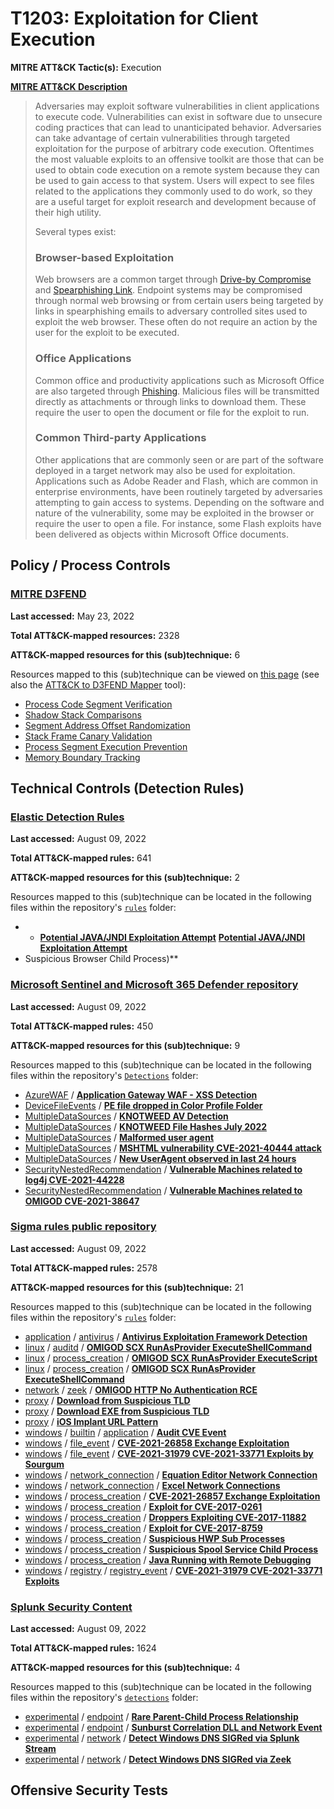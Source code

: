 # T1203: Exploitation for Client Execution
**MITRE ATT&CK Tactic(s):** Execution

**[MITRE ATT&CK Description](https://attack.mitre.org/techniques/T1203)**
<blockquote>Adversaries may exploit software vulnerabilities in client applications to execute code. Vulnerabilities can exist in software due to unsecure coding practices that can lead to unanticipated behavior. Adversaries can take advantage of certain vulnerabilities through targeted exploitation for the purpose of arbitrary code execution. Oftentimes the most valuable exploits to an offensive toolkit are those that can be used to obtain code execution on a remote system because they can be used to gain access to that system. Users will expect to see files related to the applications they commonly used to do work, so they are a useful target for exploit research and development because of their high utility.

Several types exist:

### Browser-based Exploitation

Web browsers are a common target through [Drive-by Compromise](https://attack.mitre.org/techniques/T1189) and [Spearphishing Link](https://attack.mitre.org/techniques/T1566/002). Endpoint systems may be compromised through normal web browsing or from certain users being targeted by links in spearphishing emails to adversary controlled sites used to exploit the web browser. These often do not require an action by the user for the exploit to be executed.

### Office Applications

Common office and productivity applications such as Microsoft Office are also targeted through [Phishing](https://attack.mitre.org/techniques/T1566). Malicious files will be transmitted directly as attachments or through links to download them. These require the user to open the document or file for the exploit to run.

### Common Third-party Applications

Other applications that are commonly seen or are part of the software deployed in a target network may also be used for exploitation. Applications such as Adobe Reader and Flash, which are common in enterprise environments, have been routinely targeted by adversaries attempting to gain access to systems. Depending on the software and nature of the vulnerability, some may be exploited in the browser or require the user to open a file. For instance, some Flash exploits have been delivered as objects within Microsoft Office documents.</blockquote>

## Policy / Process Controls
### [MITRE D3FEND](https://d3fend.mitre.org/)
**Last accessed:** May 23, 2022

**Total ATT&CK-mapped resources:** 2328

**ATT&CK-mapped resources for this (sub)technique:** 6

Resources mapped to this (sub)technique can be viewed on [this page](https://d3fend.mitre.org/) (see also the [ATT&CK to D3FEND Mapper](https://d3fend.mitre.org/tools/attack-mapper) tool):

* [Process Code Segment Verification](https://d3fend.mitre.org/technique/d3f:ProcessCodeSegmentVerification)
* [Shadow Stack Comparisons](https://d3fend.mitre.org/technique/d3f:ShadowStackComparisons)
* [Segment Address Offset Randomization](https://d3fend.mitre.org/technique/d3f:SegmentAddressOffsetRandomization)
* [Stack Frame Canary Validation](https://d3fend.mitre.org/technique/d3f:StackFrameCanaryValidation)
* [Process Segment Execution Prevention](https://d3fend.mitre.org/technique/d3f:ProcessSegmentExecutionPrevention)
* [Memory Boundary Tracking](https://d3fend.mitre.org/technique/d3f:MemoryBoundaryTracking)

## Technical Controls (Detection Rules)
### [Elastic Detection Rules](https://github.com/elastic/detection-rules)
**Last accessed:** August 09, 2022

**Total ATT&CK-mapped rules:** 641

**ATT&CK-mapped resources for this (sub)technique:** 2

Resources mapped to this (sub)technique can be located in the following files within the repository's <code>[rules](https://github.com/elastic/detection-rules/tree/main/rules)</code> folder:

* * **[Potential JAVA/JNDI Exploitation Attempt](https://github.com/elastic/detection-rules/blob/main/rules/cross-platform/execution_suspicious_java_netcon_childproc.toml)**
**[Potential JAVA/JNDI Exploitation Attempt](https://github.com/elastic/detection-rules/blob/main/rules/cross-platform/execution_suspicious_java_netcon_childproc.toml)**
* Suspicious Browser Child Process)**

### [Microsoft Sentinel and Microsoft 365 Defender repository](https://github.com/Azure/Azure-Sentinel)
**Last accessed:** August 09, 2022

**Total ATT&CK-mapped rules:** 450

**ATT&CK-mapped resources for this (sub)technique:** 9

Resources mapped to this (sub)technique can be located in the following files within the repository's <code>[Detections](https://github.com/Azure/Azure-Sentinel/tree/master/Detections)</code> folder:

* [AzureWAF](https://github.com/Azure/Azure-Sentinel/tree/master/Detections/AzureWAF/) / **[Application Gateway WAF - XSS Detection](https://github.com/Azure/Azure-Sentinel/blob/master/Detections/AzureWAF/AppGwWAF-XSSDetection.yaml)**
* [DeviceFileEvents](https://github.com/Azure/Azure-Sentinel/tree/master/Detections/DeviceFileEvents/) / **[PE file dropped in Color Profile Folder](https://github.com/Azure/Azure-Sentinel/blob/master/Detections/DeviceFileEvents/PEfiledroppedinColorDriversFolder.yaml)**
* [MultipleDataSources](https://github.com/Azure/Azure-Sentinel/tree/master/Detections/MultipleDataSources/) / **[KNOTWEED AV Detection](https://github.com/Azure/Azure-Sentinel/blob/master/Detections/MultipleDataSources/KNOTWEEDAVDetection.yaml)**
* [MultipleDataSources](https://github.com/Azure/Azure-Sentinel/tree/master/Detections/MultipleDataSources/) / **[KNOTWEED File Hashes July 2022](https://github.com/Azure/Azure-Sentinel/blob/master/Detections/MultipleDataSources/KNOTWEEDFileHashesJuly2022.yaml)**
* [MultipleDataSources](https://github.com/Azure/Azure-Sentinel/tree/master/Detections/MultipleDataSources/) / **[Malformed user agent](https://github.com/Azure/Azure-Sentinel/blob/master/Detections/MultipleDataSources/MalformedUserAgents.yaml)**
* [MultipleDataSources](https://github.com/Azure/Azure-Sentinel/tree/master/Detections/MultipleDataSources/) / **[MSHTML vulnerability CVE-2021-40444 attack](https://github.com/Azure/Azure-Sentinel/blob/master/Detections/MultipleDataSources/MSHTMLVuln.yaml)**
* [MultipleDataSources](https://github.com/Azure/Azure-Sentinel/tree/master/Detections/MultipleDataSources/) / **[New UserAgent observed in last 24 hours](https://github.com/Azure/Azure-Sentinel/blob/master/Detections/MultipleDataSources/NewUserAgentLast24h.yaml)**
* [SecurityNestedRecommendation](https://github.com/Azure/Azure-Sentinel/tree/master/Detections/SecurityNestedRecommendation/) / **[Vulnerable Machines related to log4j CVE-2021-44228](https://github.com/Azure/Azure-Sentinel/blob/master/Detections/SecurityNestedRecommendation/Log4jVulnerableMachines.yaml)**
* [SecurityNestedRecommendation](https://github.com/Azure/Azure-Sentinel/tree/master/Detections/SecurityNestedRecommendation/) / **[Vulnerable Machines related to OMIGOD CVE-2021-38647](https://github.com/Azure/Azure-Sentinel/blob/master/Detections/SecurityNestedRecommendation/OMIGODVulnerableMachines.yaml)**

### [Sigma rules public repository](https://github.com/SigmaHQ/sigma)
**Last accessed:** August 09, 2022

**Total ATT&CK-mapped rules:** 2578

**ATT&CK-mapped resources for this (sub)technique:** 21

Resources mapped to this (sub)technique can be located in the following files within the repository's <code>[rules](https://github.com/SigmaHQ/sigma/tree/master/rules)</code> folder:

* [application](https://github.com/SigmaHQ/sigma/tree/master/rules/application/) / [antivirus](https://github.com/SigmaHQ/sigma/tree/master/rules/application/antivirus/) / **[Antivirus Exploitation Framework Detection](https://github.com/SigmaHQ/sigma/blob/master/rules/application/antivirus/av_exploiting.yml)**
* [linux](https://github.com/SigmaHQ/sigma/tree/master/rules/linux/) / [auditd](https://github.com/SigmaHQ/sigma/tree/master/rules/linux/auditd/) / **[OMIGOD SCX RunAsProvider ExecuteShellCommand](https://github.com/SigmaHQ/sigma/blob/master/rules/linux/auditd/lnx_auditd_omigod_scx_runasprovider_executeshellcommand.yml)**
* [linux](https://github.com/SigmaHQ/sigma/tree/master/rules/linux/) / [process_creation](https://github.com/SigmaHQ/sigma/tree/master/rules/linux/process_creation/) / **[OMIGOD SCX RunAsProvider ExecuteScript](https://github.com/SigmaHQ/sigma/blob/master/rules/linux/process_creation/proc_creation_lnx_omigod_scx_runasprovider_executescript.yml)**
* [linux](https://github.com/SigmaHQ/sigma/tree/master/rules/linux/) / [process_creation](https://github.com/SigmaHQ/sigma/tree/master/rules/linux/process_creation/) / **[OMIGOD SCX RunAsProvider ExecuteShellCommand](https://github.com/SigmaHQ/sigma/blob/master/rules/linux/process_creation/proc_creation_lnx_omigod_scx_runasprovider_executeshellcommand.yml)**
* [network](https://github.com/SigmaHQ/sigma/tree/master/rules/network/) / [zeek](https://github.com/SigmaHQ/sigma/tree/master/rules/network/zeek/) / **[OMIGOD HTTP No Authentication RCE](https://github.com/SigmaHQ/sigma/blob/master/rules/network/zeek/zeek_http_omigod_no_auth_rce.yml)**
* [proxy](https://github.com/SigmaHQ/sigma/tree/master/rules/proxy/) / **[Download from Suspicious TLD](https://github.com/SigmaHQ/sigma/blob/master/rules/proxy/proxy_download_susp_tlds_blacklist.yml)**
* [proxy](https://github.com/SigmaHQ/sigma/tree/master/rules/proxy/) / **[Download EXE from Suspicious TLD](https://github.com/SigmaHQ/sigma/blob/master/rules/proxy/proxy_download_susp_tlds_whitelist.yml)**
* [proxy](https://github.com/SigmaHQ/sigma/tree/master/rules/proxy/) / **[iOS Implant URL Pattern](https://github.com/SigmaHQ/sigma/blob/master/rules/proxy/proxy_ios_implant.yml)**
* [windows](https://github.com/SigmaHQ/sigma/tree/master/rules/windows/) / [builtin](https://github.com/SigmaHQ/sigma/tree/master/rules/windows/builtin/) / [application](https://github.com/SigmaHQ/sigma/tree/master/rules/windows/builtin/application/) / **[Audit CVE Event](https://github.com/SigmaHQ/sigma/blob/master/rules/windows/builtin/application/win_audit_cve.yml)**
* [windows](https://github.com/SigmaHQ/sigma/tree/master/rules/windows/) / [file_event](https://github.com/SigmaHQ/sigma/tree/master/rules/windows/file_event/) / **[CVE-2021-26858 Exchange Exploitation](https://github.com/SigmaHQ/sigma/blob/master/rules/windows/file_event/file_event_win_cve_2021_26858_msexchange.yml)**
* [windows](https://github.com/SigmaHQ/sigma/tree/master/rules/windows/) / [file_event](https://github.com/SigmaHQ/sigma/tree/master/rules/windows/file_event/) / **[CVE-2021-31979 CVE-2021-33771 Exploits by Sourgum](https://github.com/SigmaHQ/sigma/blob/master/rules/windows/file_event/file_event_win_cve_2021_31979_cve_2021_33771_exploits.yml)**
* [windows](https://github.com/SigmaHQ/sigma/tree/master/rules/windows/) / [network_connection](https://github.com/SigmaHQ/sigma/tree/master/rules/windows/network_connection/) / **[Equation Editor Network Connection](https://github.com/SigmaHQ/sigma/blob/master/rules/windows/network_connection/net_connection_win_eqnedt.yml)**
* [windows](https://github.com/SigmaHQ/sigma/tree/master/rules/windows/) / [network_connection](https://github.com/SigmaHQ/sigma/tree/master/rules/windows/network_connection/) / **[Excel Network Connections](https://github.com/SigmaHQ/sigma/blob/master/rules/windows/network_connection/net_connection_win_excel_outbound_network_connection.yml)**
* [windows](https://github.com/SigmaHQ/sigma/tree/master/rules/windows/) / [process_creation](https://github.com/SigmaHQ/sigma/tree/master/rules/windows/process_creation/) / **[CVE-2021-26857 Exchange Exploitation](https://github.com/SigmaHQ/sigma/blob/master/rules/windows/process_creation/proc_creation_win_cve_2021_26857_msexchange.yml)**
* [windows](https://github.com/SigmaHQ/sigma/tree/master/rules/windows/) / [process_creation](https://github.com/SigmaHQ/sigma/tree/master/rules/windows/process_creation/) / **[Exploit for CVE-2017-0261](https://github.com/SigmaHQ/sigma/blob/master/rules/windows/process_creation/proc_creation_win_exploit_cve_2017_0261.yml)**
* [windows](https://github.com/SigmaHQ/sigma/tree/master/rules/windows/) / [process_creation](https://github.com/SigmaHQ/sigma/tree/master/rules/windows/process_creation/) / **[Droppers Exploiting CVE-2017-11882](https://github.com/SigmaHQ/sigma/blob/master/rules/windows/process_creation/proc_creation_win_exploit_cve_2017_11882.yml)**
* [windows](https://github.com/SigmaHQ/sigma/tree/master/rules/windows/) / [process_creation](https://github.com/SigmaHQ/sigma/tree/master/rules/windows/process_creation/) / **[Exploit for CVE-2017-8759](https://github.com/SigmaHQ/sigma/blob/master/rules/windows/process_creation/proc_creation_win_exploit_cve_2017_8759.yml)**
* [windows](https://github.com/SigmaHQ/sigma/tree/master/rules/windows/) / [process_creation](https://github.com/SigmaHQ/sigma/tree/master/rules/windows/process_creation/) / **[Suspicious HWP Sub Processes](https://github.com/SigmaHQ/sigma/blob/master/rules/windows/process_creation/proc_creation_win_hwp_exploits.yml)**
* [windows](https://github.com/SigmaHQ/sigma/tree/master/rules/windows/) / [process_creation](https://github.com/SigmaHQ/sigma/tree/master/rules/windows/process_creation/) / **[Suspicious Spool Service Child Process](https://github.com/SigmaHQ/sigma/blob/master/rules/windows/process_creation/proc_creation_win_susp_spoolsv_child_processes.yml)**
* [windows](https://github.com/SigmaHQ/sigma/tree/master/rules/windows/) / [process_creation](https://github.com/SigmaHQ/sigma/tree/master/rules/windows/process_creation/) / **[Java Running with Remote Debugging](https://github.com/SigmaHQ/sigma/blob/master/rules/windows/process_creation/proc_creation_win_vul_java_remote_debugging.yml)**
* [windows](https://github.com/SigmaHQ/sigma/tree/master/rules/windows/) / [registry](https://github.com/SigmaHQ/sigma/tree/master/rules/windows/registry/) / [registry_event](https://github.com/SigmaHQ/sigma/tree/master/rules/windows/registry/registry_event/) / **[CVE-2021-31979 CVE-2021-33771 Exploits](https://github.com/SigmaHQ/sigma/blob/master/rules/windows/registry/registry_event/registry_event_cve_2021_31979_cve_2021_33771_exploits.yml)**

### [Splunk Security Content](https://github.com/splunk/security_content)
**Last accessed:** August 09, 2022

**Total ATT&CK-mapped rules:** 1624

**ATT&CK-mapped resources for this (sub)technique:** 4

Resources mapped to this (sub)technique can be located in the following files within the repository's <code>[detections](https://github.com/splunk/security_content/tree/develop/detections)</code> folder:

* [experimental](https://github.com/splunk/security_content/tree/develop/detections/experimental/) / [endpoint](https://github.com/splunk/security_content/tree/develop/detections/experimental/endpoint/) / **[Rare Parent-Child Process Relationship](https://github.com/splunk/security_content/blob/develop/detections/experimental/endpoint/ssa___rare_parent_process_relationship_lolbas.yml)**
* [experimental](https://github.com/splunk/security_content/tree/develop/detections/experimental/) / [endpoint](https://github.com/splunk/security_content/tree/develop/detections/experimental/endpoint/) / **[Sunburst Correlation DLL and Network Event](https://github.com/splunk/security_content/blob/develop/detections/experimental/endpoint/sunburst_correlation_dll_and_network_event.yml)**
* [experimental](https://github.com/splunk/security_content/tree/develop/detections/experimental/) / [network](https://github.com/splunk/security_content/tree/develop/detections/experimental/network/) / **[Detect Windows DNS SIGRed via Splunk Stream](https://github.com/splunk/security_content/blob/develop/detections/experimental/network/detect_windows_dns_sigred_via_splunk_stream.yml)**
* [experimental](https://github.com/splunk/security_content/tree/develop/detections/experimental/) / [network](https://github.com/splunk/security_content/tree/develop/detections/experimental/network/) / **[Detect Windows DNS SIGRed via Zeek](https://github.com/splunk/security_content/blob/develop/detections/experimental/network/detect_windows_dns_sigred_via_zeek.yml)**


## Offensive Security Tests
